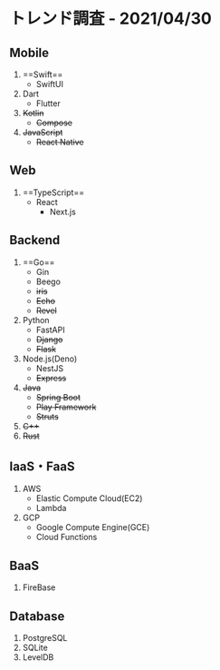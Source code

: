 # トレンド調査 - 2021/04/30

## Mobile

1. ==Swift==
   - SwiftUI
2. Dart
   - Flutter
3. ~~Kotlin~~
   - ~~Compose~~
4. ~~JavaScript~~
   - ~~React Native~~

## Web

1. ==TypeScript==
   - React
     - Next.js

## Backend

1. ==Go==
   - Gin
   - Beego
   - ~~iris~~
   - ~~Echo~~
   - ~~Revel~~
2. Python
   - FastAPI
   - ~~Django~~
   - ~~Flask~~
3. Node.js(Deno)
   - NestJS
   - ~~Express~~
4. ~~Java~~
   - ~~Spring Boot~~
   - ~~Play Framework~~
   - ~~Struts~~
5. ~~C++~~
6. ~~Rust~~

## IaaS・FaaS

1. AWS
   - Elastic Compute Cloud(EC2)
   - Lambda
2. GCP
   - Google Compute Engine(GCE)
   - Cloud Functions

## BaaS

1. FireBase

## Database

1. PostgreSQL
2. SQLite
3. LevelDB

